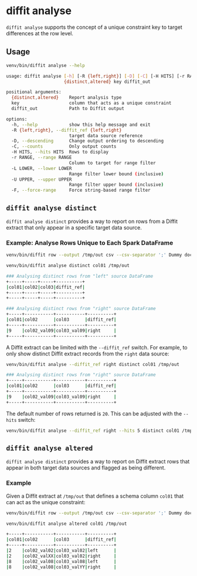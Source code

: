 # diffit analyse

`diffit analyse` supports the concept of a unique constraint key to target differences at the row level.

## Usage
``` sh
venv/bin/diffit analyse --help
```

``` sh
usage: diffit analyse [-h] [-R {left,right}] [-D] [-C] [-H HITS] [-r RANGE] [-L LOWER] [-U UPPER] [-F]
                      {distinct,altered} key diffit_out

positional arguments:
  {distinct,altered}    Report analysis type
  key                   column that acts as a unique constraint
  diffit_out            Path to Diffit output

options:
  -h, --help            show this help message and exit
  -R {left,right}, --diffit_ref {left,right}
                        target data source reference
  -D, --descending      Change output ordering to descending
  -C, --counts          Only output counts
  -H HITS, --hits HITS  Rows to display
  -r RANGE, --range RANGE
                        Column to target for range filter
  -L LOWER, --lower LOWER
                        Range filter lower bound (inclusive)
  -U UPPER, --upper UPPER
                        Range filter upper bound (inclusive)
  -F, --force-range     Force string-based range filter
```

## `diffit analyse distinct`
`diffit analyse distinct` provides a way to report on rows from a Diffit extract that
only appear in a specific target data source.

### Example: Analyse Rows Unique to Each Spark DataFrame
``` sh title="Reset the Diffit extract"
venv/bin/diffit row --output /tmp/out csv --csv-separator ';' Dummy docker/files/data/left docker/files/data/right
```

``` sh title="The key setting, col01, acts as the GROUP BY predicate"
venv/bin/diffit analyse distinct col01 /tmp/out
```

``` sh title="Combined diffit analyse distinct output"
### Analysing distinct rows from "left" source DataFrame
+-----+-----+-----+----------+
|col01|col02|col03|diffit_ref|
+-----+-----+-----+----------+
+-----+-----+-----+----------+

### Analysing distinct rows from "right" source DataFrame
+-----+-----------+-----------+----------+
|col01|col02      |col03      |diffit_ref|
+-----+-----------+-----------+----------+
|9    |col02_val09|col03_val09|right     |
+-----+-----------+-----------+----------+
```

A Diffit extract can be limited with the `--diffit_ref` switch. For example, to only show
distinct Diffit extract records from the `right` data source:
``` sh title="Analysing distinct rows from right source Spark DataFrame"
venv/bin/diffit analyse --diffit_ref right distinct col01 /tmp/out
```

``` sh title="Result"
### Analysing distinct rows from "right" source DataFrame
+-----+-----------+-----------+----------+
|col01|col02      |col03      |diffit_ref|
+-----+-----------+-----------+----------+
|9    |col02_val09|col03_val09|right     |
+-----+-----------+-----------+----------+
```

The default number of rows returned is `20`. This can be adjusted with the `--hits` switch:
``` sh
venv/bin/diffit analyse --diffit_ref right --hits 5 distinct col01 /tmp/out
```

## `diffit analyse altered`
`diffit analyse distinct` provides a way to report on Diffit extract rows that appear in both target
data sources and flagged as being different.

### Example
Given a Diffit extract at `/tmp/out` that defines a schema column `col01` that can act as the unique constraint:

``` sh title="Reset the Diffit extract"
venv/bin/diffit row --output /tmp/out csv --csv-separator ';' Dummy docker/files/data/left docker/files/data/right
```

``` sh
venv/bin/diffit analyse altered col01 /tmp/out
```

``` sh title="Result"
+-----+-----------+-----------+----------+
|col01|col02      |col03      |diffit_ref|
+-----+-----------+-----------+----------+
|2    |col02_val02|col03_val02|left      |
|2    |col02_valXX|col03_val02|right     |
|8    |col02_val08|col03_val08|left      |
|8    |col02_val08|col03_valYY|right     |
```
